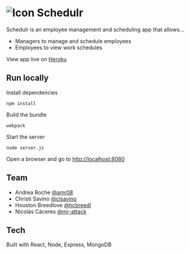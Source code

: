 # ![Icon](https://raw.githubusercontent.com/clsavino/react-shift-scheduler/master/public/assets/images/logo-small.png) Schedulr
Schedulr is an employee management and scheduling app that allows…
* Managers to manage and schedule employees
* Employees to view work schedules

View app live on [Heroku](https://reactschedulr.herokuapp.com)

## Run locally
Install dependencies
```shell
npm install
```

Build the bundle
```shell
webpack
```

Start the server
```shell
node server.js
```

Open a browser and go to [http://localhost:8080](http://localhost:8080)

## Team
* Andrea Roche [@amr08](https://github.com/amr08)
* Christi Savino [@clsavino](https://github.com/clsavino)
* Houston Breedlove [@hcbreedl](https://github.com/hcbreedl)
* Nicolás Cáceres [@mr-attack](https://github.com/mr-attack)

## Tech
Built with React, Node, Express, MongoDB